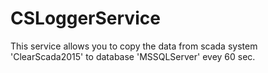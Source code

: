 # CSLoggerService
This service allows you to copy the data from scada system 'ClearScada2015' to database 'MSSQLServer' evey 60 sec. 
